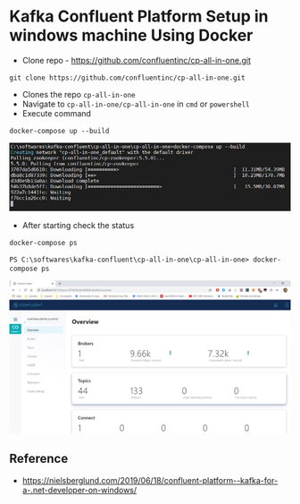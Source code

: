 # Kafka Confluent Platform Setup in windows machine Using Docker
* Clone repo - https://github.com/confluentinc/cp-all-in-one.git
```
git clone https://github.com/confluentinc/cp-all-in-one.git
```
* Clones the repo `cp-all-in-one`
* Navigate to `cp-all-in-one/cp-all-in-one` in `cmd` or `powershell`
* Execute command 
```
docker-compose up --build
```
![picture](images/kafka-confluent-platform-docker-compose-command-execution.jpg)
* After starting check the status
```
docker-compose ps
```
```
PS C:\softwares\kafka-confluent\cp-all-in-one\cp-all-in-one> docker-compose ps
```
![picture](images/kafka-confluent-control-center.jpg)

## Reference
* https://nielsberglund.com/2019/06/18/confluent-platform--kafka-for-a-.net-developer-on-windows/
